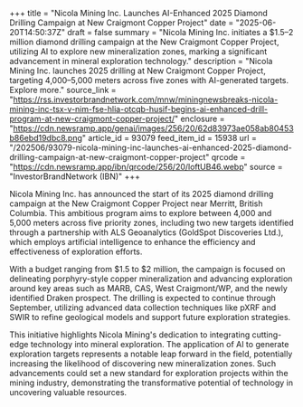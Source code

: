 +++
title = "Nicola Mining Inc. Launches AI-Enhanced 2025 Diamond Drilling Campaign at New Craigmont Copper Project"
date = "2025-06-20T14:50:37Z"
draft = false
summary = "Nicola Mining Inc. initiates a $1.5–2 million diamond drilling campaign at the New Craigmont Copper Project, utilizing AI to explore new mineralization zones, marking a significant advancement in mineral exploration technology."
description = "Nicola Mining Inc. launches 2025 drilling at New Craigmont Copper Project, targeting 4,000–5,000 meters across five zones with AI-generated targets. Explore more."
source_link = "https://rss.investorbrandnetwork.com/mnw/miningnewsbreaks-nicola-mining-inc-tsx-v-nim-fse-hlia-otcqb-husif-begins-ai-enhanced-drill-program-at-new-craigmont-copper-project/"
enclosure = "https://cdn.newsramp.app/genai/images/256/20/62d83973ae058ab80453b86ebd19dbc8.png"
article_id = 93079
feed_item_id = 15938
url = "/202506/93079-nicola-mining-inc-launches-ai-enhanced-2025-diamond-drilling-campaign-at-new-craigmont-copper-project"
qrcode = "https://cdn.newsramp.app/ibn/qrcode/256/20/loftUB46.webp"
source = "InvestorBrandNetwork (IBN)"
+++

<p>Nicola Mining Inc. has announced the start of its 2025 diamond drilling campaign at the New Craigmont Copper Project near Merritt, British Columbia. This ambitious program aims to explore between 4,000 and 5,000 meters across five priority zones, including two new targets identified through a partnership with ALS Geoanalytics (GoldSpot Discoveries Ltd.), which employs artificial intelligence to enhance the efficiency and effectiveness of exploration efforts.</p><p>With a budget ranging from $1.5 to $2 million, the campaign is focused on delineating porphyry-style copper mineralization and advancing exploration around key areas such as MARB, CAS, West Craigmont/WP, and the newly identified Draken prospect. The drilling is expected to continue through September, utilizing advanced data collection techniques like pXRF and SWIR to refine geological models and support future exploration strategies.</p><p>This initiative highlights Nicola Mining's dedication to integrating cutting-edge technology into mineral exploration. The application of AI to generate exploration targets represents a notable leap forward in the field, potentially increasing the likelihood of discovering new mineralization zones. Such advancements could set a new standard for exploration projects within the mining industry, demonstrating the transformative potential of technology in uncovering valuable resources.</p>